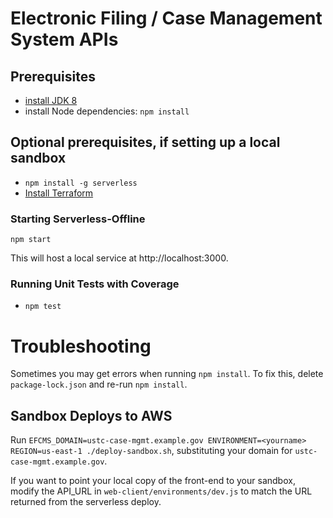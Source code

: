 # Electronic Filing / Case Management System APIs

## Prerequisites

- [install JDK 8](https://www.oracle.com/technetwork/java/javase/downloads/jdk8-downloads-2133151.html)
- install Node dependencies: `npm install`

## Optional prerequisites, if setting up a local sandbox

- `npm install -g serverless`
- [Install Terraform](https://www.terraform.io/intro/getting-started/install.html)

### Starting Serverless-Offline

`npm start`

This will host a local service at http://localhost:3000.

### Running Unit Tests with Coverage

- `npm test`

# Troubleshooting

Sometimes you may get errors when running `npm install`.  To fix this, delete `package-lock.json` and re-run `npm install`.

## Sandbox Deploys to AWS

Run `EFCMS_DOMAIN=ustc-case-mgmt.example.gov ENVIRONMENT=<yourname> REGION=us-east-1 ./deploy-sandbox.sh`, substituting your domain for `ustc-case-mgmt.example.gov`.

If you want to point your local copy of the front-end to your sandbox, modify the API_URL in `web-client/environments/dev.js` to match the URL returned from the serverless deploy.
